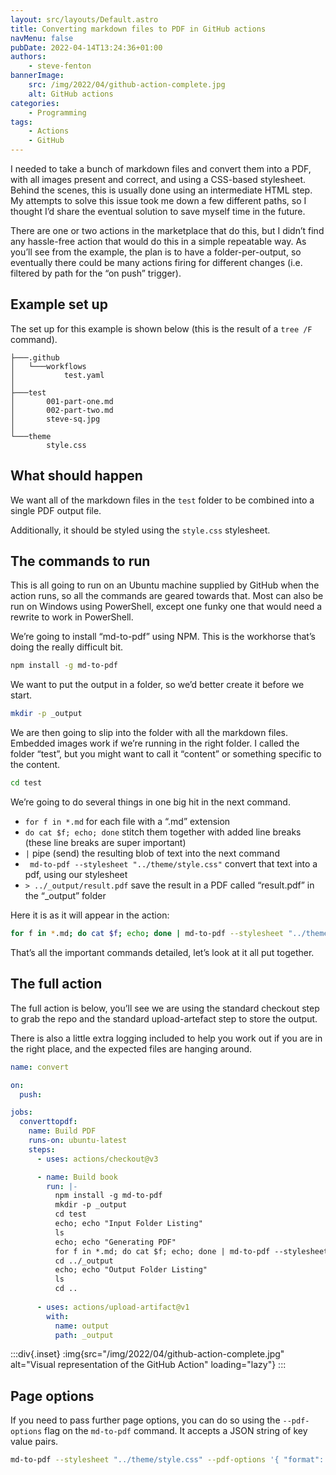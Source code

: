 ```yaml
---
layout: src/layouts/Default.astro
title: Converting markdown files to PDF in GitHub actions
navMenu: false
pubDate: 2022-04-14T13:24:36+01:00
authors:
    - steve-fenton
bannerImage:
    src: /img/2022/04/github-action-complete.jpg
    alt: GitHub actions
categories:
    - Programming
tags:
    - Actions
    - GitHub
---
```


I needed to take a bunch of markdown files and convert them into a PDF, with all images present and correct, and using a CSS-based stylesheet. Behind the scenes, this is usually done using an intermediate HTML step. My attempts to solve this issue took me down a few different paths, so I thought I’d share the eventual solution to save myself time in the future.

There are one or two actions in the marketplace that do this, but I didn’t find any hassle-free action that would do this in a simple repeatable way. As you’ll see from the example, the plan is to have a folder-per-output, so eventually there could be many actions firing for different changes (i.e. filtered by path for the “on push” trigger).

## Example set up

The set up for this example is shown below (this is the result of a `tree /F` command).

```
├───.github
│   └───workflows
│           test.yaml
│
├───test
│       001-part-one.md
│       002-part-two.md
│       steve-sq.jpg
│
└───theme
        style.css
```

## What should happen

We want all of the markdown files in the `test` folder to be combined into a single PDF output file.

Additionally, it should be styled using the `style.css` stylesheet.

## The commands to run

This is all going to run on an Ubuntu machine supplied by GitHub when the action runs, so all the commands are geared towards that. Most can also be run on Windows using PowerShell, except one funky one that would need a rewrite to work in PowerShell.

We’re going to install “md-to-pdf” using NPM. This is the workhorse that’s doing the really difficult bit.

```bash
npm install -g md-to-pdf
```

We want to put the output in a folder, so we’d better create it before we start.

```bash
mkdir -p _output
```

We are then going to slip into the folder with all the markdown files. Embedded images work if we’re running in the right folder. I called the folder “test”, but you might want to call it “content” or something specific to the content.

```bash
cd test
```

We’re going to do several things in one big hit in the next command.

- `for f in *.md` for each file with a “.md” extension
- `do cat $f; echo; done` stitch them together with added line breaks (these line breaks are super important)
- `|` pipe (send) the resulting blob of text into the next command
- ` md-to-pdf --stylesheet "../theme/style.css"` convert that text into a pdf, using our stylesheet
- `> ../_output/result.pdf` save the result in a PDF called “result.pdf” in the “\_output” folder

Here it is as it will appear in the action:

```bash
for f in *.md; do cat $f; echo; done | md-to-pdf --stylesheet "../theme/style.css" > ../_output/blue-paper.pdf
```

That’s all the important commands detailed, let’s look at it all put together.

## The full action

The full action is below, you’ll see we are using the standard checkout step to grab the repo and the standard upload-artefact step to store the output.

There is also a little extra logging included to help you work out if you are in the right place, and the expected files are hanging around.

```yaml
name: convert

on:
  push:

jobs:
  converttopdf:
    name: Build PDF
    runs-on: ubuntu-latest
    steps:
      - uses: actions/checkout@v3

      - name: Build book
        run: |-
          npm install -g md-to-pdf
          mkdir -p _output
          cd test
          echo; echo "Input Folder Listing"
          ls
          echo; echo "Generating PDF"
          for f in *.md; do cat $f; echo; done | md-to-pdf --stylesheet "../theme/style.css" > ../_output/blue-paper.pdf
          cd ../_output
          echo; echo "Output Folder Listing"
          ls
          cd ..
      
      - uses: actions/upload-artifact@v1
        with:
          name: output
          path: _output
```

:::div{.inset}
:img{src="/img/2022/04/github-action-complete.jpg" alt="Visual representation of the GitHub Action" loading="lazy"}
:::

## Page options

If you need to pass further page options, you can do so using the `--pdf-options` flag on the `md-to-pdf` command. It accepts a JSON string of key value pairs.

```bash
md-to-pdf --stylesheet "../theme/style.css" --pdf-options '{ "format": "a4", "margin": "40mm 40mm", "printBackground": true, "preferCSSPageSize": true }
```